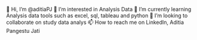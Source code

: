 👋 Hi, I’m @aditiaPJ
👀 I’m interested in Analysis Data
🌱 I’m currently learning Analysis data tools such as excel, sql, tableau and python
💞️ I’m looking to collaborate on study data analys
📫 How to reach me on LinkedIn, Aditia Pangestu Jati

<!---
aditiaPJ/aditiaPJ is a ✨ special ✨ repository because its `README.md` (this file) appears on your GitHub profile.
You can click the Preview link to take a look at your changes.
--->
